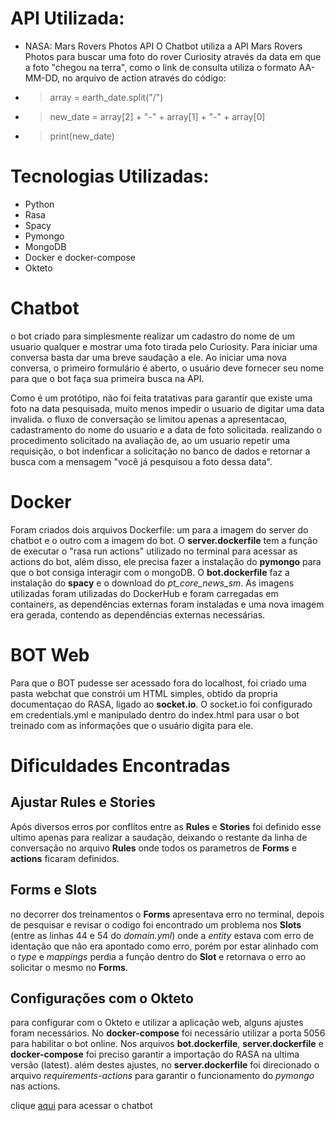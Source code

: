 # API Utilizada:

- NASA: Mars Rovers Photos API
O Chatbot utiliza a API Mars Rovers Photos para buscar uma foto do rover Curiosity através da data em que a foto "chegou na terra", como o link de consulta utiliza o formato AA-MM-DD, no arquivo de action através do código: 

- >  array = earth_date.split("/")
- >  new_date = array[2] + "-" + array[1] + "-" + array[0]
- >  print(new_date)

# Tecnologias Utilizadas:
- Python 
- Rasa 
- Spacy 
- Pymongo 
- MongoDB
- Docker e docker-compose 
- Okteto

# Chatbot
o bot criado para simplesmente realizar um cadastro do nome de um usuario qualquer e mostrar uma foto tirada pelo Curiosity. Para iniciar uma conversa basta dar uma breve saudação a ele. Ao iniciar uma nova conversa, o primeiro formulário é aberto, o usuário deve fornecer seu nome para que o bot faça sua primeira busca na API. 

Como é um protótipo, não foi feita tratativas para garantir que existe uma foto na data pesquisada, muito menos impedir o usuario de digitar uma data invalida. o fluxo de conversação se limitou apenas a apresentacao, cadastramento do nome do usuario e a data de foto solicitada. realizando o procedimento solicitado na avaliação de, ao um usuario repetir uma requisição, o bot indenficar a solicitação no banco de dados e retornar a busca com a mensagem "você já pesquisou a foto dessa data".

# Docker

Foram criados dois arquivos Dockerfile: um para a imagem do server do chatbot e o outro com a imagem do bot. O **server.dockerfile** tem a função de executar o "rasa run actions" utilizado no terminal para acessar as actions do bot, além disso, ele precisa fazer a instalação do **pymongo** para que o bot consiga interagir com o mongoDB. O **bot.dockerfile** faz a instalação do **spacy** e o download do *pt_core_news_sm*. As imagens utilizadas foram utilizadas do DockerHub e foram carregadas em containers, as dependências externas foram instaladas e uma nova imagem era gerada, contendo as dependências externas necessárias. 

# BOT Web
Para que o BOT pudesse ser acessado fora do localhost, foi criado uma pasta webchat que constrói um HTML simples, obtido da propria documentaçao do RASA, ligado ao **socket.io**. O socket.io foi configurado em credentials.yml e manipulado dentro do index.html para usar o bot treinado com as informações que o usuário digita para ele.

# Dificuldades Encontradas
##  Ajustar Rules e Stories
Após diversos erros por conflitos entre as **Rules** e **Stories** foi definido esse ultimo apenas para realizar a saudação, deixando o restante da linha de conversação no arquivo **Rules** onde todos os parametros de **Forms** e **actions** ficaram definidos.
##  Forms e Slots
no decorrer dos treinamentos o **Forms** apresentava erro no terminal, depois de pesquisar e revisar o codigo foi encontrado um problema nos **Slots** (entre as linhas 44 e 54 do *domain.yml*) onde a *entity* estava com erro de identação que não era apontado como erro, porém por estar alinhado com o *type* e *mappings* perdia a função dentro do **Slot** e retornava o erro ao solicitar o mesmo no **Forms**.
##  Configurações com o Okteto

para configurar com o Okteto e utilizar a aplicação web, alguns ajustes foram necessários. No **docker-compose** foi necessário utilizar a porta 5056 para habilitar o bot online. Nos arquivos **bot.dockerfile**, **server.dockerfile** e **docker-compose** foi preciso garantir a importação do RASA na ultima versão (latest). além destes ajustes, no **server.dockerfile** foi direcionado o arquivo *requirements-actions* para garantir o funcionamento do *pymongo* nas actions.


clique [aqui](https://web-vtellesrg.cloud.okteto.net/) para acessar o chatbot
